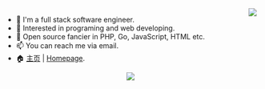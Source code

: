<img align="right" src="https://github-readme-stats.vercel.app/api?username=razonyang&show_icons=true&count_private=true" style="margin-bottom: 20px;"/>

- :bust_in_silhouette: I'm a full stack software engineer.
- 🔭 Interested in programing and web developing.
- 🌱 Open source fancier in PHP, Go, JavaScript, HTML etc.
- 📫 You can reach me via email.
- 🏠 [主页](https://razonyang.com/zh-cn/) | [Homepage](https://razonyang.com/en/).

<p align="center">
    <img src="https://github-profile-trophy.vercel.app/?username=razonyang&row=2&column=3&margin-h=15&margin-w=30&theme=flat&no-bg=true&no-frame=true"/>
</p>
